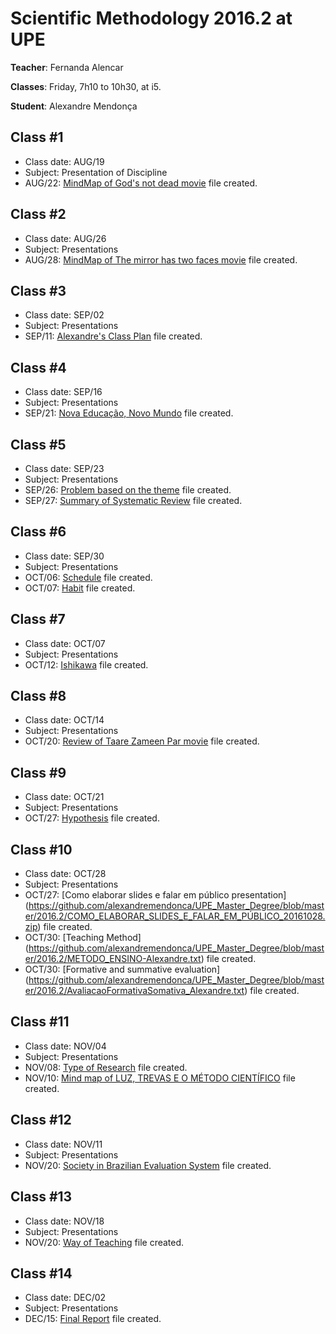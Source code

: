 # Scientific Methodology 2016.2 at UPE

**Teacher**: Fernanda Alencar

**Classes**: Friday, 7h10 to 10h30, at i5.

**Student**: Alexandre Mendonça

## Class #1
- Class date: AUG/19
- Subject: Presentation of Discipline
- AUG/22: [MindMap of God's not dead movie](https://github.com/alexandremendonca/UPE_Master_Degree/blob/master/2016.2/GODISNOTDEAD.zip) file created.

## Class #2
- Class date: AUG/26
- Subject: Presentations
- AUG/28: [MindMap of The mirror has two faces movie](https://github.com/alexandremendonca/UPE_Master_Degree/blob/master/2016.2/THEMIRRORHASTWOFACES.zip) file created.

## Class #3
- Class date: SEP/02
- Subject: Presentations
- SEP/11: [Alexandre's Class Plan](https://github.com/alexandremendonca/UPE_Master_Degree/blob/master/2016.2/PlanodeAula_GestaoAgilSetorPublico.zip) file created.

## Class #4
- Class date: SEP/16
- Subject: Presentations
- SEP/21: [Nova Educação, Novo Mundo](https://github.com/alexandremendonca/UPE_Master_Degree/blob/master/2016.2/NovaEducacaoNovoMundo.zip) file created.

## Class #5
- Class date: SEP/23
- Subject: Presentations
- SEP/26: [Problem based on the theme](https://github.com/alexandremendonca/UPE_Master_Degree/blob/master/2016.2/ProblemaBaseadoTema.txt) file created.
- SEP/27: [Summary of Systematic Review](https://github.com/alexandremendonca/UPE_Master_Degree/blob/master/2016.2/RESUMOCRITICO_REVISAOSISTEMATICA.zip) file created.

## Class #6
- Class date: SEP/30
- Subject: Presentations
- OCT/06: [Schedule](https://github.com/alexandremendonca/UPE_Master_Degree/blob/master/2016.2/MacroCronogramaMestrado.zip) file created.
- OCT/07: [Habit](https://github.com/alexandremendonca/UPE_Master_Degree/blob/master/2016.2/HABITO_Alexandre.txt) file created.

## Class #7
- Class date: OCT/07 
- Subject: Presentations
- OCT/12: [Ishikawa](https://github.com/alexandremendonca/UPE_Master_Degree/blob/master/2016.2/DiagramaEspinhadePeixe_Alexandre.zip) file created.

## Class #8
- Class date: OCT/14
- Subject: Presentations
- OCT/20: [Review of Taare Zameen Par movie](https://github.com/alexandremendonca/UPE_Master_Degree/blob/master/2016.2/RESENHA_COMOESTRELASNATERRA.zip) file created.

## Class #9
- Class date: OCT/21
- Subject: Presentations
- OCT/27: [Hypothesis](https://github.com/alexandremendonca/UPE_Master_Degree/blob/master/2016.2/HIPOTESE_Alexandre.txt) file created.

## Class #10
- Class date: OCT/28
- Subject: Presentations
- OCT/27: [Como elaborar slides e falar em público presentation] (https://github.com/alexandremendonca/UPE_Master_Degree/blob/master/2016.2/COMO_ELABORAR_SLIDES_E_FALAR_EM_PÚBLICO_20161028.zip) file created.
- OCT/30: [Teaching Method] (https://github.com/alexandremendonca/UPE_Master_Degree/blob/master/2016.2/METODO_ENSINO-Alexandre.txt) file created.
- OCT/30: [Formative and summative evaluation] (https://github.com/alexandremendonca/UPE_Master_Degree/blob/master/2016.2/AvaliacaoFormativaSomativa_Alexandre.txt) file created.

## Class #11
- Class date: NOV/04
- Subject: Presentations
- NOV/08: [Type of Research](https://github.com/alexandremendonca/UPE_Master_Degree/blob/master/2016.2/TIPO_PESQUISA_ALEXANDRE.txt) file created.
- NOV/10: [Mind map of LUZ, TREVAS E O MÉTODO CIENTÍFICO](https://github.com/alexandremendonca/UPE_Master_Degree/blob/master/2016.2/LUZ_TREVAS_E_O_METODO_CIENTIFICO.ZIP) file created.

## Class #12
- Class date: NOV/11
- Subject: Presentations
- NOV/20: [Society in Brazilian Evaluation System](https://github.com/alexandremendonca/UPE_Master_Degree/blob/master/2016.2/Sociedade_Sistema_Avaliacao.zip) file created.

## Class #13
- Class date: NOV/18
- Subject: Presentations
- NOV/20: [Way of Teaching](https://github.com/alexandremendonca/UPE_Master_Degree/blob/master/2016.2/FORMAS_ENSINO_Alexandre.zip) file created.

## Class #14
- Class date: DEC/02
- Subject: Presentations
- DEC/15: [Final Report](https://github.com/alexandremendonca/UPE_Master_Degree/blob/master/2016.2/TRABALHO_CONCLUSÃO_DISCIPLINA_METODOLOGIA_CIENTÍFICA_Alexandre.pdf) file created.